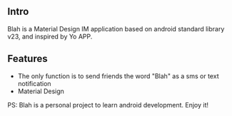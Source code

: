## Intro

Blah is a Material Design IM application based on android standard library v23, and inspired by Yo APP.

## Features

* The only function is to send friends the word "Blah" as a sms or text notification
* Material Design

PS: Blah is a personal project to learn android development. Enjoy it!
